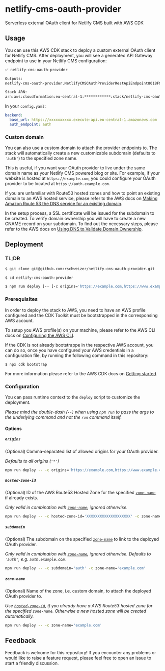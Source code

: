 # netlify-cms-oauth-provider

Serverless external OAuth client for Netlify CMS built with AWS CDK

## Usage

You can use this AWS CDK stack to deploy a custom external OAuth client for Netlify CMS. After deployment, you will see a generated API Gateway endpoint to use in your Netlify CMS configuration:

```bash
✅ netlify-cms-oauth-provider

Outputs:
netlify-cms-oauth-provider.NetlifyCMSOAuthProviderRestApiEndpoint8018F931 = https://xxxxxxxxxx.execute-api.eu-central-1.amazonaws.com/auth/

Stack ARN:
arn:aws:cloudformation:eu-central-1:************:stack/netlify-cms-oauth-provider/d7960ca0-4f5d-11eb-91d1-06a9bc79c48a
```

In your `config.yaml`:

```yaml
backend:
  base_url: https://xxxxxxxxxx.execute-api.eu-central-1.amazonaws.com
  auth_endpoint: auth
```

### Custom domain

You can also use a custom domain to attach the provider endpoints to. The stack will automatically create a new customizable subdomain (defaults to `'auth'`) to the specified zone name.

This is useful, if you want your OAuth provider to live under the same domain name as your Netlify CMS powered blog or site. For example, if your website is hosted at `https://example.com`, you could configure your OAuth provider to be located at `https://auth.example.com`.

If you are unfamiliar with Route53 hosted zones and how to point an existing domain to an AWS hosted service, please refer to the AWS docs on [Making Amazon Route 53 the DNS service for an existing domain](https://docs.aws.amazon.com/Route53/latest/DeveloperGuide/MigratingDNS.html).

In the setup process, a SSL certificate will be issued for the subdomain to be created. To verify domain ownership you will have to create a new CNAME record on your subdomain. To find out the necessary steps, please refer to the AWS docs on [Using DNS to Validate Domain Ownership](https://docs.aws.amazon.com/acm/latest/userguide/gs-acm-validate-dns.html).

## Deployment

### TL;DR

```bash
$ git clone git@github.com:rschweizer/netlify-cms-oauth-provider.git

$ cd netlify-cms-oauth-provider

$ npm run deploy [-- [-c origins='https://example.com,https://www.example.com'] [-c hosted-zone-id='XXXXXXXXXXXXXXXXXXXX'] [-c subdomain='auth'] [-c zone-name='example.com'] [--profile 'your-aws-profile']]
```

### Prerequisites

In order to deploy the stack to AWS, you need to have an AWS profile configured and the CDK Toolkit must be bootstrapped in the corresponsing AWS account.

To setup you AWS profile(s) on your machine, please refer to the AWS CLI docs on [Configuring the AWS CLI](https://docs.aws.amazon.com/cli/latest/userguide/cli-chap-configure.html).

If the CDK is not already bootstrappe in the respective AWS account, you can do so, once you have configured your AWS credentials in a configuration file, by running the following command in this repository:

```
$ npx cdk bootstrap
```

For more information please refer to the AWS CDK docs on [Getting started](https://docs.aws.amazon.com/cdk/latest/guide/getting_started.html).

### Configuration

You can pass runtime context to the `deploy` script to customize the deployment.

_Please mind the double-dash (`--`) when using `npm run` to pass the args to the underlying command and not the `run` command itself._

#### Options

##### `origins`

(Optional) Comma-separated list of allowed origins for your OAuth provider.

_Defaults to *all* origins (`'*'`)_

```bash
npm run deploy -- -c origins='https://example.com,https://www.example.com'
```

##### `hosted-zone-id`

(Optional) ID of the AWS Route53 Hosted Zone for the specified [`zone-name`](#zone-name), if already exists.

_Only valid in combination with [`zone-name`](#zone-name), ignored otherwise._

```bash
npm run deploy -- -c hosted-zone-id='XXXXXXXXXXXXXXXXXXXX' -c zone-name='example.com'
```

##### `subdomain`

(Optional) The subdomain on the specified [`zone-name`](#zone-name) to link to the deployed OAuth provider.

_Only valid in combination with [`zone-name`](#zone-name), ignored otherwise. Defaults to `'auth'`, e.g. `auth.example.com`._

```bash
npm run deploy -- -c subdomain='auth' -c zone-name='example.com'
```

##### `zone-name`

(Optional) Name of the zone, i.e. custom domain, to attach the deployed OAuth provider to.

_Use [`hosted-zone-id`](#hosted-zone-id), if you already have a AWS Route53 hosted zone for the specified `zone-name`. Otherwise a new hosted zone will be created automatically._

```bash
npm run deploy -- -c zone-name='example.com'
```

## Feedback

Feedback is welcome for this repository! If you encounter any problems or would like to raise a feature request, please feel free to open an issue to start a friendly discussion.
